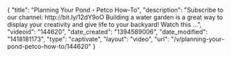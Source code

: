 {
    "title": "Planning Your Pond - Petco How-To",
    "description": "Subscribe to our channel: http:\/\/bit.ly\/12dY9oO Building a water garden is a great way to display your creativity and give life to your backyard! Watch this ...",
    "videoid": "144620",
    "date_created": "1394589006",
    "date_modified": "1418181173",
    "type": "captivate",
    "layout": "video",
    "url": "\/v\/planning-your-pond-petco-how-to\/144620"
}